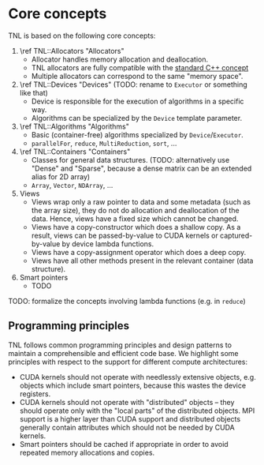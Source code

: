 # Core concepts

TNL is based on the following core concepts:

1. \ref TNL::Allocators "Allocators"
   - Allocator handles memory allocation and deallocation.
   - TNL allocators are fully compatible with the
     [standard C++ concept](https://en.cppreference.com/w/cpp/named_req/Allocator)
   - Multiple allocators can correspond to the same "memory space".
2. \ref TNL::Devices "Devices"
   (TODO: rename to `Executor` or something like that)
   - Device is responsible for the execution of algorithms in a specific way.
   - Algorithms can be specialized by the `Device` template parameter.
3. \ref TNL::Algorithms "Algorithms"
   - Basic (container-free) algorithms specialized by `Device`/`Executor`.
   - `parallelFor`, `reduce`, `MultiReduction`, `sort`, ...
4. \ref TNL::Containers "Containers"
   - Classes for general data structures.
     (TODO: alternatively use "Dense" and "Sparse", because a dense matrix can
     be an extended alias for 2D array)
   - `Array`, `Vector`, `NDArray`, ...
5. Views
   - Views wrap only a raw pointer to data and some metadata (such as the array
     size), they do not do allocation and deallocation of the data. Hence, views
     have a fixed size which cannot be changed.
   - Views have a copy-constructor which does a shallow copy. As a result, views
     can be passed-by-value to CUDA kernels or captured-by-value by device
     lambda functions.
   - Views have a copy-assignment operator which does a deep copy.
   - Views have all other methods present in the relevant container (data
     structure).
6. Smart pointers
   - TODO

TODO: formalize the concepts involving lambda functions (e.g. in `reduce`)

## Programming principles

TNL follows common programming principles and design patterns to maintain a
comprehensible and efficient code base. We highlight some principles with
respect to the support for different compute architectures:

- CUDA kernels should not operate with needlessly extensive objects, e.g.
  objects which include smart pointers, because this wastes the device
  registers.
- CUDA kernels should not operate with "distributed" objects – they should
  operate only with the "local parts" of the distributed objects. MPI support is
  a higher layer than CUDA support and distributed objects generally contain
  attributes which should not be needed by CUDA kernels.
- Smart pointers should be cached if appropriate in order to avoid repeated
  memory allocations and copies.
